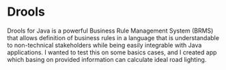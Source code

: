 # Drools


Drools for Java is a powerful Business Rule Management System (BRMS) that allows definition of business rules in a language that is understandable to non-technical stakeholders while being easily integrable with Java applications.
I wanted to test this on some basics cases, and I created app which basing on provided information can calculate ideal road lighting.
